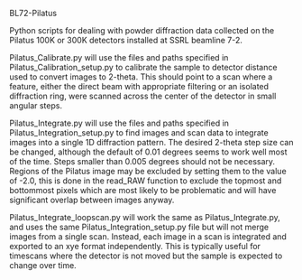 BL72-Pilatus

Python scripts for dealing with powder diffraction data collected on the Pilatus 100K or 300K detectors installed at SSRL beamline 7-2.

Pilatus_Calibrate.py will use the files and paths specified in Pilatus_Calibration_setup.py to calibrate the sample to detector distance used to convert images to 2-theta. This should point to a scan where a feature, either the direct beam with appropriate filtering or an isolated diffraction ring, were scanned across the center of the detector in small angular steps.

Pilatus_Integrate.py will use the files and paths specified in Pilatus_Integration_setup.py to find images and scan data to integrate images into a single 1D diffraction pattern. The desired 2-theta step size can be changed, although the default of 0.01 degrees seems to work well most of the time. Steps smaller than 0.005 degrees should not be necessary. Regions of the Pilatus image may be excluded by setting them to the value of -2.0, this is done in the read_RAW function to exclude the topmost and bottommost pixels which are most likely to be problematic and will have significant overlap between images anyway.

Pilatus_Integrate_loopscan.py will work the same as Pilatus_Integrate.py, and uses the same Pilatus_Integration_setup.py file but will not merge images from a single scan. Instead, each image in a scan is integrated and exported to an xye format independently. This is typically useful for timescans where the detector is not moved but the sample is expected to change over time.
